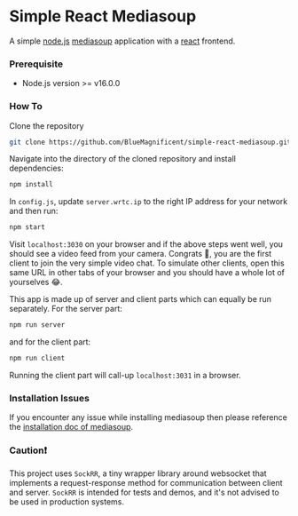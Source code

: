 # Simple React Mediasoup

A simple [node.js](https://nodejs.org) [mediasoup](https://mediasoup.org) application with a [react](https://react.dev) frontend.
### Prerequisite
- Node.js version >= v16.0.0
### How To
Clone the repository 
```Bash
git clone https://github.com/BlueMagnificent/simple-react-mediasoup.git
```

Navigate into the directory of the cloned repository and install dependencies:
```bash
npm install
```

In `config.js`, update `server.wrtc.ip` to the right IP address for your network and then run:
```bash
npm start
```

Visit `localhost:3030` on your browser and if the above steps went well, you should see a video feed from your camera. Congrats 🥳, you are the first client to join the very simple video chat. To simulate other clients, open this same URL in other tabs of your browser and you should have a whole lot of yourselves 😂.

This app is made up of server and client parts which can equally be run separately. For the server part:
```bash
npm run server
```
and for the client part:
```bash
npm run client
```
Running the client part will call-up `localhost:3031` in a browser.


### Installation Issues
If you encounter any issue while installing mediasoup then please reference the [installation doc of mediasoup](https://mediasoup.org/documentation/v3/mediasoup/installation).

### Caution❗
This project uses `SockRR`, a tiny wrapper library around websocket that implements a request-response method for communication between client and server. `SockRR` is intended for tests and demos, and it's not advised to be used in production systems.